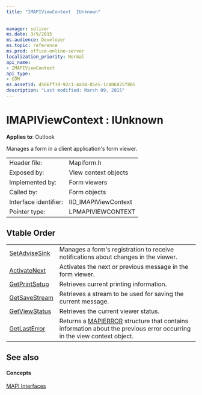 ```yaml
---
title: "IMAPIViewContext  IUnknown"
 
 
manager: soliver
ms.date: 3/9/2015
ms.audience: Developer
ms.topic: reference
ms.prod: office-online-server
localization_priority: Normal
api_name:
- IMAPIViewContext
api_type:
- COM
ms.assetid: d566ff39-92c1-4a14-85e5-1c406825f805
description: "Last modified: March 09, 2015"
---
```


# IMAPIViewContext : IUnknown

  
  
**Applies to**: Outlook 
  
Manages a form in a client application's form viewer. 
  
|||
|:-----|:-----|
|Header file:  <br/> |Mapiform.h  <br/> |
|Exposed by:  <br/> |View context objects  <br/> |
|Implemented by:  <br/> |Form viewers  <br/> |
|Called by:  <br/> |Form objects  <br/> |
|Interface identifier:  <br/> |IID_IMAPIViewContext  <br/> |
|Pointer type:  <br/> |LPMAPIVIEWCONTEXT  <br/> |
   
## Vtable Order

|||
|:-----|:-----|
|[SetAdviseSink](imapiviewcontext-setadvisesink.md) <br/> |Manages a form's registration to receive notifications about changes in the viewer.  <br/> |
|[ActivateNext](imapiviewcontext-activatenext.md) <br/> |Activates the next or previous message in the form viewer.  <br/> |
|[GetPrintSetup](imapiviewcontext-getprintsetup.md) <br/> |Retrieves current printing information.  <br/> |
|[GetSaveStream](imapiviewcontext-getsavestream.md) <br/> |Retrieves a stream to be used for saving the current message.  <br/> |
|[GetViewStatus](imapiviewcontext-getviewstatus.md) <br/> |Retrieves the current viewer status.  <br/> |
|[GetLastError](imapiviewcontext-getlasterror.md) <br/> |Returns a [MAPIERROR](mapierror.md) structure that contains information about the previous error occurring in the view context object.  <br/> |
   
## See also

#### Concepts

[MAPI Interfaces](mapi-interfaces.md)

